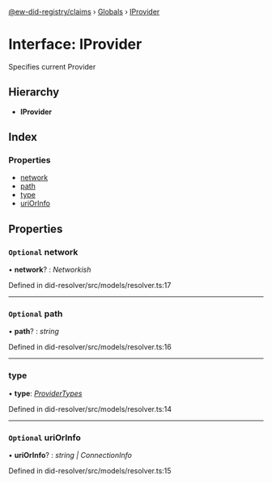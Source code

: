 [@ew-did-registry/claims](../README.md) › [Globals](../globals.md) › [IProvider](iprovider.md)

# Interface: IProvider

Specifies current Provider

## Hierarchy

* **IProvider**

## Index

### Properties

* [network](iprovider.md#optional-network)
* [path](iprovider.md#optional-path)
* [type](iprovider.md#type)
* [uriOrInfo](iprovider.md#optional-uriorinfo)

## Properties

### `Optional` network

• **network**? : *Networkish*

Defined in did-resolver/src/models/resolver.ts:17

___

### `Optional` path

• **path**? : *string*

Defined in did-resolver/src/models/resolver.ts:16

___

###  type

• **type**: *[ProviderTypes](../enums/providertypes.md)*

Defined in did-resolver/src/models/resolver.ts:14

___

### `Optional` uriOrInfo

• **uriOrInfo**? : *string | ConnectionInfo*

Defined in did-resolver/src/models/resolver.ts:15
